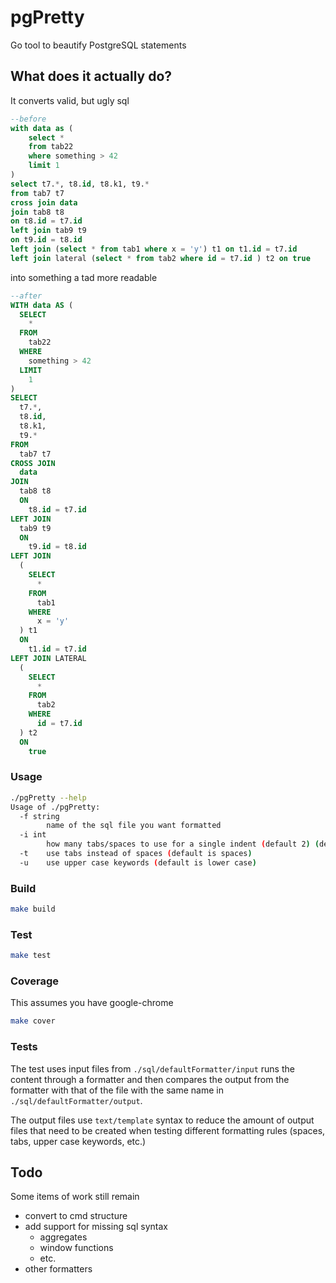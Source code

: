 # pgPretty
Go tool to beautify PostgreSQL statements

## What does it actually do?
It converts valid, but ugly sql
```sql
--before
with data as (
    select *
    from tab22
    where something > 42
    limit 1
)
select t7.*, t8.id, t8.k1, t9.*
from tab7 t7
cross join data
join tab8 t8
on t8.id = t7.id
left join tab9 t9
on t9.id = t8.id
left join (select * from tab1 where x = 'y') t1 on t1.id = t7.id
left join lateral (select * from tab2 where id = t7.id ) t2 on true
```

into something a tad more readable

```sql
--after
WITH data AS (
  SELECT
    *
  FROM
    tab22
  WHERE
    something > 42
  LIMIT
    1
)
SELECT
  t7.*,
  t8.id,
  t8.k1,
  t9.*
FROM
  tab7 t7
CROSS JOIN
  data
JOIN
  tab8 t8
  ON
    t8.id = t7.id
LEFT JOIN
  tab9 t9
  ON
    t9.id = t8.id
LEFT JOIN
  (
    SELECT
      *
    FROM
      tab1
    WHERE
      x = 'y'
  ) t1
  ON
    t1.id = t7.id
LEFT JOIN LATERAL
  (
    SELECT
      *
    FROM
      tab2
    WHERE
      id = t7.id
  ) t2
  ON
    true
```

### Usage
```bash
./pgPretty --help
Usage of ./pgPretty:
  -f string
        name of the sql file you want formatted
  -i int
        how many tabs/spaces to use for a single indent (default 2) (default 2)
  -t    use tabs instead of spaces (default is spaces)
  -u    use upper case keywords (default is lower case)
```

### Build
```bash
make build
```

### Test
```bash
make test
```

### Coverage
This assumes you have google-chrome
```bash
make cover
```

### Tests
The test uses input files from `./sql/defaultFormatter/input` runs the content through a formatter and then compares the output from the formatter with that of the file with the same name in `./sql/defaultFormatter/output`.

The output files use `text/template` syntax to reduce the amount of output files that need to be created when testing different formatting rules (spaces, tabs, upper case keywords, etc.)

## Todo
Some items of work still remain
* convert to cmd structure
* add support for missing sql syntax
  * aggregates
  * window functions
  * etc.
* other formatters
